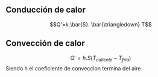 ## Conducción de calor
$$Q'=k.\bar{S}. \bar{\triangledown} T$$

## Convección de calor
$$Q'=h.S(T_{caliente}-T_{fria})$$
Siendo h el coeficiente de conveccion termina del aire